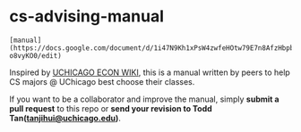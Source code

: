 # cs-advising-manual
```
[manual](https://docs.google.com/document/d/1i47N9Kh1xPsW4zwfeHOtw79E7n8AfzHbpbN-o8vyKO0/edit)
```
Inspired by [UCHICAGO ECON WIKI](https://www.reddit.com/r/uchicago/wiki/econ), this is a manual written by peers to help CS majors @ UChicago best choose their classes.

If you want to be a collaborator and improve the manual, simply **submit a pull request** to this repo or **send your revision to Todd Tan(tanjihui@uchicago.edu)**.

